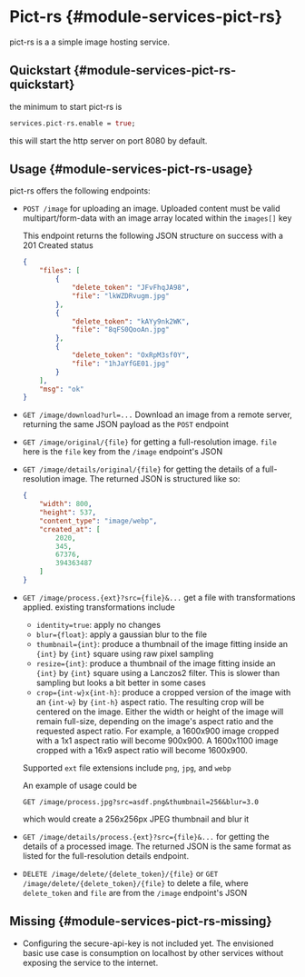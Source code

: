 # Pict-rs {#module-services-pict-rs}

pict-rs is a  a simple image hosting service.

## Quickstart {#module-services-pict-rs-quickstart}

the minimum to start pict-rs is

```nix
services.pict-rs.enable = true;
```

this will start the http server on port 8080 by default.

## Usage {#module-services-pict-rs-usage}

pict-rs offers the following endpoints:

- `POST /image` for uploading an image. Uploaded content must be valid multipart/form-data with an
    image array located within the `images[]` key

    This endpoint returns the following JSON structure on success with a 201 Created status
    ```json
    {
        "files": [
            {
                "delete_token": "JFvFhqJA98",
                "file": "lkWZDRvugm.jpg"
            },
            {
                "delete_token": "kAYy9nk2WK",
                "file": "8qFS0QooAn.jpg"
            },
            {
                "delete_token": "OxRpM3sf0Y",
                "file": "1hJaYfGE01.jpg"
            }
        ],
        "msg": "ok"
    }
    ```
- `GET /image/download?url=...` Download an image from a remote server, returning the same JSON
    payload as the `POST` endpoint
- `GET /image/original/{file}` for getting a full-resolution image. `file` here is the `file` key from the
    `/image` endpoint's JSON
- `GET /image/details/original/{file}` for getting the details of a full-resolution image.
    The returned JSON is structured like so:
    ```json
    {
        "width": 800,
        "height": 537,
        "content_type": "image/webp",
        "created_at": [
            2020,
            345,
            67376,
            394363487
        ]
    }
    ```
- `GET /image/process.{ext}?src={file}&...` get a file with transformations applied.
    existing transformations include
    - `identity=true`: apply no changes
    - `blur={float}`: apply a gaussian blur to the file
    - `thumbnail={int}`: produce a thumbnail of the image fitting inside an `{int}` by `{int}`
        square using raw pixel sampling
    - `resize={int}`: produce a thumbnail of the image fitting inside an `{int}` by `{int}` square
        using a Lanczos2 filter. This is slower than sampling but looks a bit better in some cases
    - `crop={int-w}x{int-h}`: produce a cropped version of the image with an `{int-w}` by `{int-h}`
        aspect ratio. The resulting crop will be centered on the image. Either the width or height
        of the image will remain full-size, depending on the image's aspect ratio and the requested
        aspect ratio. For example, a 1600x900 image cropped with a 1x1 aspect ratio will become 900x900. A
        1600x1100 image cropped with a 16x9 aspect ratio will become 1600x900.

    Supported `ext` file extensions include `png`, `jpg`, and `webp`

    An example of usage could be
    ```
    GET /image/process.jpg?src=asdf.png&thumbnail=256&blur=3.0
    ```
    which would create a 256x256px JPEG thumbnail and blur it
- `GET /image/details/process.{ext}?src={file}&...` for getting the details of a processed image.
    The returned JSON is the same format as listed for the full-resolution details endpoint.
- `DELETE /image/delete/{delete_token}/{file}` or `GET /image/delete/{delete_token}/{file}` to
    delete a file, where `delete_token` and `file` are from the `/image` endpoint's JSON

## Missing {#module-services-pict-rs-missing}

- Configuring the secure-api-key is not included yet. The envisioned basic use case is consumption on localhost by other services without exposing the service to the internet.
